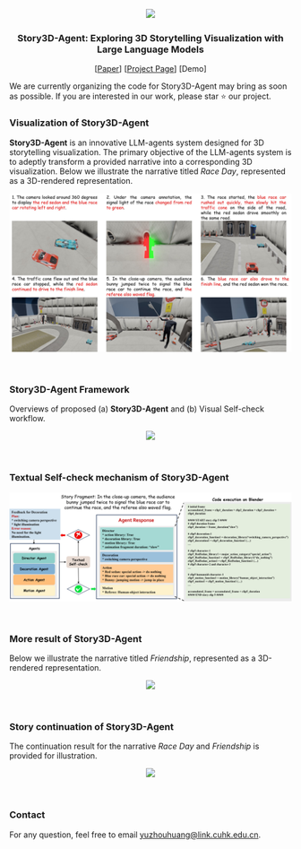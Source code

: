<!-- ## <div align="center"><b>PhotoMaker</b></div> -->
<p align="center"> <img src="https://yuzhou914.github.io/Story3D-Agent/assets/Logo1.png" height=100> </p>
<div align="center">
  
### Story3D-Agent: Exploring 3D Storytelling Visualization with Large Language Models
[[Paper](https://yuzhou914.github.io/Story3D-Agent/)]
[[Project Page](https://yuzhou914.github.io/Story3D-Agent/)]
[Demo] <be>
</div>

We are currently organizing the code for Story3D-Agent may bring as soon as possible.
If you are interested in our work, please star ⭐ our project. 
<br>


### Visualization of Story3D-Agent
**Story3D-Agent** is an innovative LLM-agents system designed for 3D storytelling visualization. The primary objective of the LLM-agents system is to adeptly transform a provided narrative into a corresponding 3D visualization. Below we illustrate the narrative titled *Race Day*, represented as a 3D-rendered representation.
<p align="center">
  <img src="./assets/1-teaser.jpg">
</p>
<br>


### Story3D-Agent Framework
Overviews of proposed (a) **Story3D-Agent** and (b) Visual Self-check workflow.
<p align="center">
  <img src="./assets/2-Story3D.jpg">
</p>
<br>


### Textual Self-check mechanism of Story3D-Agent
<p align="center">
  <img src="./assets/3-TextualSelfCheck.jpg">
</p>
<br>


### More result of Story3D-Agent
Below we illustrate the narrative titled *Friendship*, represented as a 3D-rendered representation.
<p align="center">
  <img src="./assets/4-Friendship.jpg">
</p>
<br>


### Story continuation of Story3D-Agent
The continuation result for the narrative *Race Day* and *Friendship* is provided for illustration.
<p align="center">
  <img src="./assets/5-Continuation.jpg">
</p>
<br>


### Contact
For any question, feel free to email yuzhouhuang@link.cuhk.edu.cn.


<!-- ### Citation	
```
@article{huang2023smartedit,
  title={SmartEdit: Exploring Complex Instruction-based Image Editing with Multimodal Large Language Models},
  author={Huang, Yuzhou and Xie, Liangbin and Wang, Xintao and Yuan, Ziyang and Cun, Xiaodong and Ge, Yixiao and Zhou, Jiantao and Dong, Chao and Huang, Rui and Zhang, Ruimao and Shan, Ying},
  booktitle={arXiv preprint arxiv:2312.06739},
  year={2023}
}
``` -->
